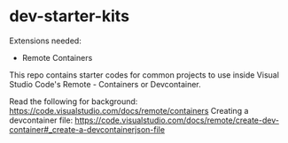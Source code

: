 # dev-starter-kits

Extensions needed:
- Remote Containers

This repo contains starter codes for common projects to use inside Visual Studio Code's Remote - Containers or Devcontainer.

Read the following for background: https://code.visualstudio.com/docs/remote/containers
Creating a devcontainer file: https://code.visualstudio.com/docs/remote/create-dev-container#_create-a-devcontainerjson-file